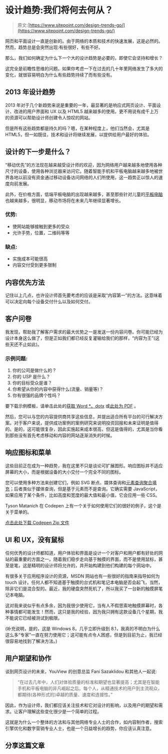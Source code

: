 # 设计趋势:我们将何去何从？

> 原文:[https://www.sitepoint.com/design-trends-go/](https://www.sitepoint.com/design-trends-go/)

网页和平面设计一直是创新的。由于网络的本质和技术的快速发展，这是必然的。然而，趋势总是会突然出现:有些很好，有些不好。

那么，我们如何确定为什么下一个大的设计趋势是必要的，即使它会坚持和增长？

这完全是前瞻性思维的问题。如果你考虑一下在过去的几十年里网络发生了多大的变化，就很容易明白为什么有些趋势持续了而有些没有。

## 2013 年设计趋势

2013 年对于几个新趋势来说是重要的一年，最显著的是响应式网页设计、平面设计、改进的用户界面和 UX 以及 HTML5 越来越多的使用。更不用说有成千上万的资源可以帮助设计师创建令人惊叹的网站。

但是所有这些趋势都是持久的吗？嗯，在某种程度上，他们当然会，尤其是 HTML5，但一如既往，技术和设计将继续发展，以提供给用户最好的体验。

## 设计的下一步是什么？

“移动优先”的方法现在越来越受设计师的欢迎，因为网络用户越来越多地使用各种尺寸的设备，使用各种浏览器来访问它。随着智能手机和平板电脑越来越多地被世界各地以前没有资金通过移动设备访问网络的人们所使用，这一趋势正以惊人的速度向前发展。

此外，在价格方面，低端平板电脑的出现越来越多，甚至那些针对儿童的[平板电脑](http://www.pcadvisor.co.uk/test-centre/tablets/3378548/7-best-tablets-for-children/)也越来越多，很明显，移动市场将在未来几年继续显著增长。

### 优势:

*   使网站能够接触到更多的受众
*   允许手势，位置，二维码等等

### 缺点:

*   实施成本可能很高
*   内容交付受到更多限制

## 内容优先方法

记住以上几点，也许设计师首先要考虑的应该是采取“内容第一”的方法。这意味着可以决定向每个设备交付什么以及如何交付。

## 客户问卷

我发现，帮助我了解客户需求的最大优势之一是发送一份内容问卷。你可能已经为设计本身这么做了，但是正如我们都已经反复灌输给我们的那样，“内容为王”(这些天还不止如此)。

### 示例问题:

1.  你的公司是做什么的？
2.  你的 USP 是什么？
3.  你的目标受众是谁？
4.  你希望从你的内容中获得什么(流量、销量等)？
5.  你有很强的品牌个性吗？

要下载示例模板，请单击此处的[获取 Word *。dotx](https://uploads.sitepoint.com/wp-content/uploads/2013/11/Content-questionnaire-template.dotx) 或[此处为 PDF](https://uploads.sitepoint.com/wp-content/uploads/2013/11/Content-questionnaire.pdf) 。

然后，您可以与您的内容提供商共享这些信息，并提出适合所有平台的可行解决方案。对于客户来说，提供成功案例的案例研究来说明投资回报和未来证明是值得的。是的，这可能很复杂，因此实施起来成本很高，但这是值得的，尤其是当你看到那些没有首先考虑移动和内容的网站逐渐消失的时候。

## 响应图标和菜单

这些目前正在成为一种趋势，我在这里不只是谈论可扩展图形。响应图标并不适应屏幕的大小，而是根据设备的大小交付一个完全不同的图标。

您可以使用多种方法来创建它们，例如 SVG 断点、媒体查询和[元素查询聚合填充](https://github.com/tysonmatanich)；后者类似于媒体查询，但是基于元素而不是查询。它确实需要 JavaScript，如果应用了某个条件，比如高度和宽度的最大值和最小值，它会应用一些 CSS。

Tyson Matanich 在 Codepen 上有一个关于如何使用它们的很好的例子，这个是关于菜单的。

[点击此处下载 Codepen Zip 文件](https://uploads.sitepoint.com/wp-content/uploads/2013/11/codepen_wramd.zip)

## UI 和 UX，没有鼠标

任何优秀的设计师都知道，用户体验和界面是设计一个对客户和用户都有好处的网站的最重要的方面之一。随着我们稳步走向基于触摸的界面，而不是使用鼠标，甚至是笔，这是精明的设计师将允许的，并开始构建到他们构建的每个网站中。

有很多关于应用程序设计的资源，MSDN 网站也有一些很好的指南来指导如何为 touch 设计。任何人都不知道基于触摸的台式机和笔记本电脑是否会起飞，当然，除非它们是混合型的。最近，我的硬盘突然死机了，所以我买了一台新的触摸屏笔记本电脑。

这对我来说似乎有点多余，因为我很少使用它，当有人不假思索地触摸屏幕时，各种事情都可能发生！然而，这只是我的经验，因为我只拥有这款设备几个星期，我不能说它已经被测试到极限。

(补充说明，是的，这是 Windows 8，几乎立即升级到 8.1，我真的不明白为什么这么多“专家”一直在努力使用它；这可能有点令人困惑，但是到目前为止，我已经很容易地找到了解决方法。)

## 用户期望和协作

谈到网页设计的未来，YouView 的创意总监 Fani Sazaklidou 和其他人一起说:

> “在过去几年中，人们对体验质量的标准和期望也显著提高；尤其是在智能手机和平板电脑的非凡崛起之后。每个人，从精通技术的用户到主流观众，都期待(各种形式的)卓越的质量、速度和连接性。”

因此，作为设计师，我们都应该关注技术和它对设计的影响，以及用户的期望和需求。让客户理解这些变化很少是一个简单的过程。

这就是为什么一个整体的方法和与其他网络专业人士的合作，如内容制作者，搜索引擎优化和数字营销专业人士，也是一个日益增长的趋势，你应该认真注意。

## 分享这篇文章
